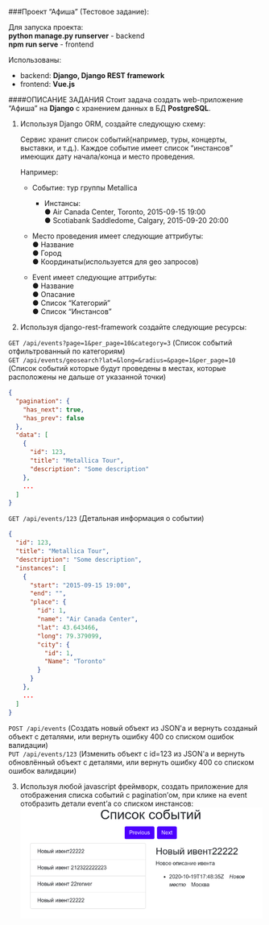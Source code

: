 ###Проект “Афиша” (Тестовое задание):

Для запуска проекта:  
**python manage.py runserver** - backend  
**npm run serve** - frontend

Использованы:  
* backend: **Django, Django REST framework** 
* frontend: **Vue.js**

####ОПИСАНИЕ ЗАДАНИЯ
Стоит задача создать web-приложение “Афиша” на **Django** с хранением данных в БД 
**PostgreSQL**. 
 
1. Используя Django ORM, создайте следующую схему:

    Сервис хранит список событий(например, туры, концерты, выставки, и т.д.). 
    Каждое событие имеет список “инстансов” имеющих дату начала/конца и место проведения.
   
    Например:  
     * Событие: тур группы Metallica  
         * Инстансы:  
             ● Air Canada Center, Toronto, 2015-09-15 19:00  
             ● Scotiabank Saddledome, Calgary, 2015-09-20 20:00  
    * Место проведения имеет следующие аттрибуты:  
          ● Название  
          ● Город  
          ● Координаты(используется для geo запросов)  
   
    * Event имеет следующие аттрибуты:  
          ● Название  
          ● Опасание  
          ● Список “Категорий”  
          ● Список “Инстансов”  
         
 
2. Используя django-rest-framework создайте следующие ресурсы:
 
 
`GET /api/events?page=1&per_page=10&category=3` (Список событий отфильтрованный по категориям)    
`GET /api/events/geosearch?lat=&long=&radius=&page=1&per_page=10` (Список событий которые будут проведены в местах, которые расположены не дальше от указанной точки)  

```JSON
{ 
  "pagination": { 
    "has_next": true, 
    "has_prev": false 
  }, 
  "data": [ 
    { 
      "id": 123, 
      "title": "Metallica Tour", 
      "description": "Some description" 
    }, 
    ... 
  ] 
} 
```
 
`GET /api/events/123` (Детальная информация о событии) 
```JSON
{ 
  "id": 123, 
  "title": "Metallica Tour", 
  "desctription": "Some description", 
  "instances": [ 
    {
      "start": "2015-09-15 19:00", 
      "end": "", 
      "place": {
        "id": 1, 
        "name": "Air Canada Center", 
        "lat": 43.643466, 
        "long": 79.379099, 
        "city": { 
          "id": 1, 
          "Name": "Toronto"
        } 
      } 
    }, 
    ... 
  ] 
} 
```

`POST /api/events` (Создать новый объект из JSON'а и вернуть созданый объект с деталями, или вернуть ошибку 400 со списком ошибок валидации)   
`PUT /api/events/123`        (Изменить объект с id=123 из JSON'а и вернуть обновлённый объект с деталями, или вернуть ошибку 400 со списком ошибок валидации) 
 
3. Используя любой javascript фреймворк, создать приложение для
отображения списка событий с pagination’ом, при клике на event отобразить
детали event’а со списком инстансов:
    ![](/docs/example.png)


